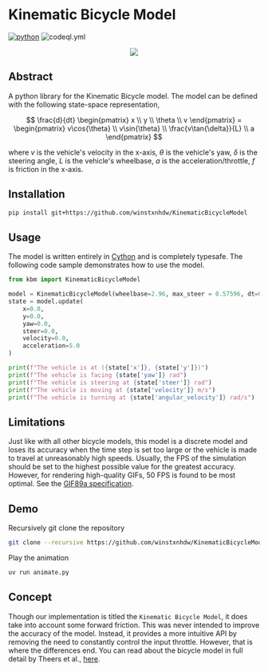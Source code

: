 # Kinematic Bicycle Model

[![python](https://img.shields.io/badge/python-3.9%20|%203.10%20|%203.11%20|%203.12%20|%203.13-blue)](https://www.python.org/)
![codeql.yml](https://github.com/winstxnhdw/KinematicBicycleModel/actions/workflows/codeql.yml/badge.svg)

<div align="center">
    <img src="resources/animation_wide.gif" />
</div>

## Abstract

A python library for the Kinematic Bicycle model. The model can be defined with the following state-space representation,

$$
\frac{d}{dt}
\begin{pmatrix}
x \\
y \\
\theta \\
v
\end{pmatrix} =
\begin{pmatrix}
v\cos{\theta} \\
v\sin{\theta} \\
\frac{v\tan{\delta}}{L} \\
a
\end{pmatrix}
$$

where $v$ is the vehicle's velocity in the x-axis, $\theta$ is the vehicle's yaw, $\delta$ is the steering angle, $L$ is the vehicle's wheelbase, $a$ is the acceleration/throttle, $f$ is friction in the x-axis.

## Installation

```bash
pip install git+https://github.com/winstxnhdw/KinematicBicycleModel
```

## Usage

The model is written entirely in [Cython](https://cython.org) and is completely typesafe. The following code sample demonstrates how to use the model.

```python
from kbm import KinematicBicycleModel

model = KinematicBicycleModel(wheelbase=2.96, max_steer = 0.57596, dt=0.05)
state = model.update(
    x=0.0,
    y=0.0,
    yaw=0.0,
    steer=0.0,
    velocity=0.0,
    acceleration=5.0
)

print(f"The vehicle is at ({state['x']}, {state['y']})")
print(f"The vehicle is facing {state['yaw']} rad")
print(f"The vehicle is steering at {state['steer']} rad")
print(f"The vehicle is moving at {state['velocity']} m/s")
print(f"The vehicle is turning at {state['angular_velocity']} rad/s")
```

## Limitations

Just like with all other bicycle models, this model is a discrete model and loses its accuracy when the time step is set too large or the vehicle is made to travel at unreasonably high speeds. Usually, the FPS of the simulation should be set to the highest possible value for the greatest accuracy. However, for rendering high-quality GIFs, 50 FPS is found to be most optimal. See the [GIF89a specification](https://www.w3.org/Graphics/GIF/spec-gif89a.txt).

## Demo

Recursively git clone the repository

```bash
git clone --recursive https://github.com/winstxnhdw/KinematicBicycleModel.git
```

Play the animation

```bash
uv run animate.py
```

## Concept

Though our implementation is titled the `Kinematic Bicycle Model`, it does take into account some forward friction. This was never intended to improve the accuracy of the model. Instead, it provides a more intuitive API by removing the need to constantly control the input throttle. However, that is where the differences end. You can read about the bicycle model in full detail by Theers et al., [here](https://thomasfermi.github.io/Algorithms-for-Automated-Driving/Control/BicycleModel.html).
